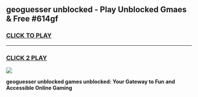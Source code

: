 
## geoguesser unblocked - Play Unblocked Gmaes & Free #614gf
<h3>
<a href="https://news.freeplayer.one?title=geoguesser_unblocked&ref=03M">CLICK TO PLAY</a></h3>
<hr>

<h3>
<a href="https://news.freeplayer.one?title=geoguesser_unblocked&ref=03M">CLICK 2 PLAY</a>
  
</h3>

<a href="https://news.freeplayer.one?title=geoguesser_unblocked&ref=03M"><img src="https://clearcache.store/games.png"></a>


**geoguesser unblocked games unblocked: Your Gateway to Fun and Accessible Online Gaming**
